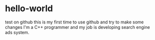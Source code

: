 # hello-world
test on github
this is my first time to use github and try to make some changes
I'm a C++ programmer and my job is developing search engine ads system.

